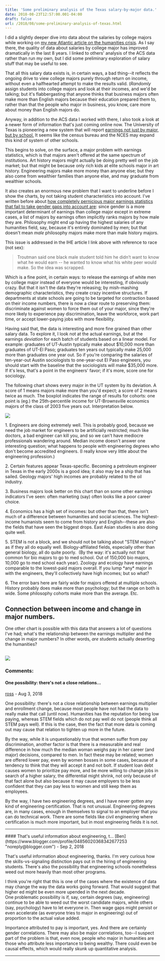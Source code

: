 ```yaml
---
title: 'Some preliminary analysis of the Texas salary-by-major data.'
date: 2018-08-23T12:57:00.001-04:00
draft: false
url: /2018/08/some-preliminary-analysis-of-texas.html
---
```


I did a slightly deeper dive into data about the salaries by college majors while working on [my new Atlantic article on the humanities crisis](https://www.theatlantic.com/education/archive/2018/08/the-humanities-face-a-crisisof-confidence/567565/). As I say there, the quality of data about salaries by college major has improved dramatically in the last 8 years. I linked to others' analysis of the ACS data rather than run my own, but I did some preliminary exploration of salary stuff that may be useful to see.

That all this salary data exists is, in certain ways, a bad thing--it reflects the ongoing drive to view college majors purely through return on income, without even a halfhearted attempt to make the results valid. (_Randomly_ assign students into college majors and look at their incomes, and we'd be talking; but it's flabbergasting that anyone thinks that business majors often make more than English majors because their education prepared them to, rather than that the people who major in business, you know, care more about money than English majors do.

Anyway, in addition to the ACS data I worked with there, I also took a look at a newer form of information that's just coming online now. The University of Texas is pioneering a new system that will report [earnings not just by major, but by school.](https://www.insidehighered.com/news/2018/03/27/university-texas-system-releases-new-student-outcome-database) It seems like the census bureau and the NCES may expand this kind of system of other schools.

This begins to solve, on the surface, a major problem with earnings statistics, which is that majors aren't offered at the same spectrum of institutions. Art history majors might actually be doing pretty well on the job market; but that might be because only rich kids at elite schools major in art history. Engineering majors make more money than anyone else; but they also come from wealthier families than anyone else, and may graduate from wealthier schools.

It also creates an enormous new problem that I want to underline before I show the charts, by not taking student characteristics into account. I've written before about [how completely pernicious major earnings statistics that fail to take gender gaps into account are](http://sappingattention.blogspot.com/2014/05/mind-gap-incomes-college-majors-gender.html): since gender is a more important determinant of earnings than college major except in extreme cases, a list of majors by earnings often implicitly ranks majors by how male they are. Philosophy might end up having the highest salaries of any humanities field, say, because it's entirely dominated by men; but that doesn't mean _male_ philosophy majors make more than male history majors.

This issue is addressed in the IHE article I link above with reference to race (not sex):

> Troutman said one black male student told him he didn’t want to know what he would earn -- he wanted to know what his white peer would make. So the idea was scrapped.

Which is a fine point, in certain ways: to release the earnings of white men by college major instead of everyone would be interesting, if obviously crazy. But that it isn't the data they're releasing; by mish-mashing demographic characteristics, they create crazy incentive structures. If departments at state schools are going to be targeted for contraction based on their income numbers, there is now a clear route to preserving them: discriminate against women to force them out of your major, since they're more likely to experience pay discrimination, leave the workforce, work part time, or accept lower-paying jobs with more flexibility.

Having said that, the data is interesting and more fine grained than other salary data. To explore it, I look not at the actual earnings, but at the earnings _deviation_ for each batch of students based on a linear model. For example: graduates of UT-Austin typically make about $10,000 more than graduates of UT-El Paso; graduates ten years out typically make 25,000 more than graduates one year out. So if you're comparing the salaries of ten-year-out Austin sociologists to one-year-out El Paso engineers, you should start with the baseline that the sociologists will make $35,000 more. If it's less, that's a point in the engineers' favor; if it's more, score one for sociology.

The following chart shows every major in the UT system by its deviation. A score of 1 means majors make more than you'd expect; a score of 2 means twice as much. The boxplot indicates the range of results for cohorts: one point is (eg.) the 25th-percentile income for UT-Brownsville economics majors of the class of 2003 five years out. Interpretation below.

[![](https://4.bp.blogspot.com/-yTGP4xJVjXI/W32v6vC1pPI/AAAAAAAANnk/Kx5fDEUsI-MdDgmuQDr6A7wzz0fMnkNlwCLcBGAs/s640/UT.png)](https://4.bp.blogspot.com/-yTGP4xJVjXI/W32v6vC1pPI/AAAAAAAANnk/Kx5fDEUsI-MdDgmuQDr6A7wzz0fMnkNlwCLcBGAs/s1600/UT.png)

1\. Engineers are doing extremely well. This is probably good, because we need the job market for engineers to be artificially restricted; much like doctors, a bad engineer can kill you, and so we can't have mediocre professionals wandering around. Median income doesn't answer one interesting question; what happens to people with engineering degrees who don't become accredited engineers. (I really know very little about the engineering profession.)

2\. Certain features appear Texas-specific. Becoming a petroleum engineer in Texas in the early 2000s is a good idea; it also may be a ship that has sailed. Geology majors' high incomes are probably related to the oil industry.

3\. Business majors look better on this chart than on some other earnings indicators I've seen: often marketing (say) often looks like a poor career choice.

4\. Economics has a high set of incomes: but other than that, there isn't much of a difference between humanities and social sciences. The highest-income humanists seem to come from history and English--these are also the fields that have seen the biggest drops. East Asian studies is also doing quite well.

5\. STEM is not a block, and we should not be talking about "STEM majors" as if they all do equally well. Biology-affiliated fields, especially other than general biology, all do quite poorly.  (By the way: it's actually not that common for bio majors to go to med school. Out of 150,000 bio majors, 10,000 go to med school each year). Zoology and ecology have earnings comparable to the lowest-paid majors overall. If you lump \*any\* major in with the engineers, they'll collectively have high incomes; but so what?

6\. The error bars here are fairly wide for majors offered at multiple schools. History probably does make more than psychology; but the range on both is wide. Some philosophy cohorts make more than the average. Etc.

## Connection between income and change in major numbers.

One other chart is possible with this data that answers a lot of questions I've had; what's the relationship between the earnings multiplier and the change in major numbers? In other words, *are* students actually deserting the humanities?

## [![](https://4.bp.blogspot.com/-dsWEZUfdlQA/W37Uj-DEAuI/AAAAAAAANn0/f0MtJzPuCoAv9iSHNr9tsfCPPUEDhG3LwCLcBGAs/s640/ipeds.png)](https://4.bp.blogspot.com/-dsWEZUfdlQA/W37Uj-DEAuI/AAAAAAAANn0/f0MtJzPuCoAv9iSHNr9tsfCPPUEDhG3LwCLcBGAs/s1600/ipeds.png)

### Comments:

#### One possibility: there's not a close relations...

[ross](https://www.blogger.com/profile/02587634589065610863 'noreply@blogger.com') - <time datetime="2018-08-29T10:16:37.649-04:00">Aug 3, 2018</time>

One possibility: there's not a close relationship between earnings multiplier and enrollment change, because most people have not had the data to really make that call (until now). Humanities has the reputation for being low paying, whereas STEM fields which do not pay well do not (people think all STEM pays well). If this is the case, then the fact that more data is coming out may cause that relation to tighten up more in the future.

By the way, while it is unquestionably true that women suffer from pay discrimination, another factor is that there is a measurable and real difference in how much the median woman weighs pay in her career (and major) decisions, compared to men. In fact these may be related; women are offered lower pay, even by women bosses in some cases, because of a tendency to think that they will accept it and not bolt. If student loan debt causes women to prioritize pay more, and be more willing to change jobs in search of a higher salary, the differential might shrink, not only because of that fact alone but also because it may cause employers to be less confident that they can pay less to women and still keep them as employees.

By the way, I have two engineering degrees, and I have never gotten any kind of engineering certification. That is not unusual. Engineering degrees are, in many cases, enough in themselves to signal to an employer that you can do technical work. There are some fields like civil engineering where certification is much more important, but in most engineering fields it is not.

<hr />
#### That's useful information about engineering, t...
[Ben](https://www.blogger.com/profile/04856020368342677253 "noreply@blogger.com") - <time datetime="2018-09-04T15:17:33.844-04:00">Sep 2, 2018</time>

That's useful information about engineering, thanks. I'm very curious how the skills-vs-signaling distinction pays out in the hiring of engineering students. There's also the possibility that engineering schools nonetheless weed out more heavily than most other programs.

I think you're right that this is one of the cases where the existence of data may change the way the data works going forward. That would suggest that higher ed might be even more upended in the next decade.  
One problematic possibility is if, say, certain degrees (say, engineering) continue to be able to weed out the worst candidate majors, while others (say, psychology) have to let everyone in. Then wage gaps might persist or even accelerate (as everyone tries to major in engineering) out of proportion to the actual value added.

Importance attributed to pay is important, yes. And there are certainly gender correlations. There may also be major correlations, too--I suspect part of the problem is that, even now, people who major in humanities are those who attribute less importance to being wealthy. There could even be causal effects, which would really skunk up quantitative analysis.

<hr />

